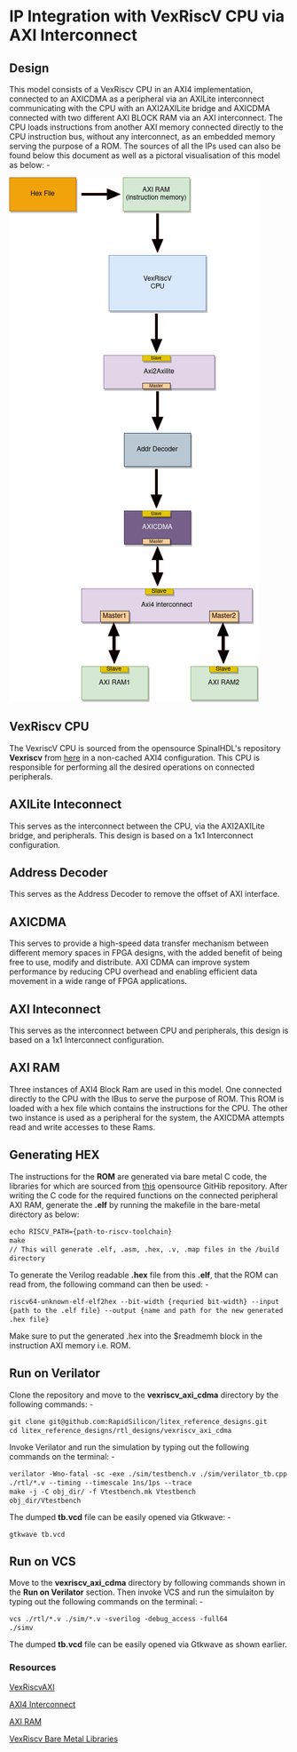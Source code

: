 # IP Integration with VexRiscV CPU via AXI Interconnect

## Design
This model consists of a VexRiscv CPU in an AXI4 implementation, connected to an AXICDMA as a peripheral via an  AXILite interconnect communicating with the CPU with an AXI2AXILite bridge and AXICDMA connected with two different AXI BLOCK RAM via an AXI interconnect. The CPU loads instructions from another AXI memory connected directly to the CPU instruction bus, without any interconnect, as an embedded memory serving the purpose of a ROM. The sources of all the IPs used can also be found below this document as well as a pictoral visualisation of this model as below: -

![VexRiscv_AXICDMA.png](./../../docs/VexRiscv_AXICDMA.png)

## VexRiscv CPU
The VexriscV CPU is sourced from the opensource SpinalHDL's repository **Vexriscv** from [here](https://github.com/SpinalHDL/VexRiscv/blob/master/src/main/scala/vexriscv/demo/VexRiscvAxi4WithIntegratedJtag.scala) in a non-cached AXI4 configuration. This CPU is responsible for performing all the desired operations on connected peripherals. 

## AXILite Inteconnect

This serves as the interconnect between the CPU, via the AXI2AXILite bridge, and peripherals. This design is based on a 1x1 Interconnect configuration.

## Address Decoder

This serves as the Address Decoder to remove the offset of AXI interface.

## AXICDMA

This serves to provide a high-speed data transfer mechanism between different memory spaces in FPGA designs, with the added benefit of being free to use, modify and distribute. AXI CDMA can improve system performance by reducing CPU overhead and enabling efficient data movement in a wide range of FPGA applications.

## AXI Inteconnect
This serves as the interconnect between CPU and peripherals, this design is based on a 1x1 Interconnect configuration.

## AXI RAM
Three instances of AXI4 Block Ram are used in this model. One connected directly to the CPU with the IBus to serve the purpose of ROM. This ROM is loaded with a hex file which contains the instructions for the CPU. The other two instance is used as a peripheral for the system, the AXICDMA attempts read and write accesses to these Rams.

## Generating HEX
The instructions for the **ROM** are generated via bare metal C code, the libraries for which are sourced from [this](https://github.com/SpinalHDL/VexRiscvSocSoftware) opensource GitHib repository. After writing the C code for the required functions on the connected peripheral AXI RAM, generate the **.elf** by running the makefile in the bare-metal directory as below:
```
echo RISCV_PATH={path-to-riscv-toolchain}
make
// This will generate .elf, .asm, .hex, .v, .map files in the /build directory
```
To generate the Verilog readable **.hex** file from this **.elf**, that the ROM can read from, the following command can then be used: -
```
riscv64-unknown-elf-elf2hex --bit-width {requried bit-width} --input {path to the .elf file} --output {name and path for the new generated .hex file}
```
Make sure to put the generated .hex into the $readmemh block in the instruction AXI memory i.e. ROM.

## Run on Verilator
Clone the repository and move to the **vexriscv_axi_cdma** directory by the following commands: -
```
git clone git@github.com:RapidSilicon/litex_reference_designs.git
cd litex_reference_designs/rtl_designs/vexriscv_axi_cdma
```
Invoke Verilator and run the simulation by typing out the following commands on the terminal: -
```
verilator -Wno-fatal -sc -exe ./sim/testbench.v ./sim/verilator_tb.cpp ./rtl/*.v --timing --timescale 1ns/1ps --trace
make -j -C obj_dir/ -f Vtestbench.mk Vtestbench
obj_dir/Vtestbench
```
The dumped **tb.vcd** file can be easily opened via Gtkwave: -
```
gtkwave tb.vcd
```

## Run on VCS
Move to the **vexriscv_axi_cdma** directory by following commands shown in the **Run on Verilator** section. Then invoke VCS and run the simulaiton by typing out the following commands on the terminal: -
```
vcs ./rtl/*.v ./sim/*.v -sverilog -debug_access -full64
./simv
```
The dumped **tb.vcd** file can be easily opened via Gtkwave as shown earlier.

### Resources
[VexRiscvAXI](https://github.com/SpinalHDL/VexRiscv/blob/master/src/main/scala/vexriscv/demo/VexRiscvAxi4WithIntegratedJtag.scala)

[AXI4 Interconnect](https://github.com/alexforencich/verilog-axi/blob/master/rtl/axi_interconnect.v)

[AXI RAM](https://github.com/alexforencich/verilog-axi/blob/master/rtl/axi_ram.v)

[VexRiscv Bare Metal Libraries](https://github.com/SpinalHDL/VexRiscvSocSoftware) 
